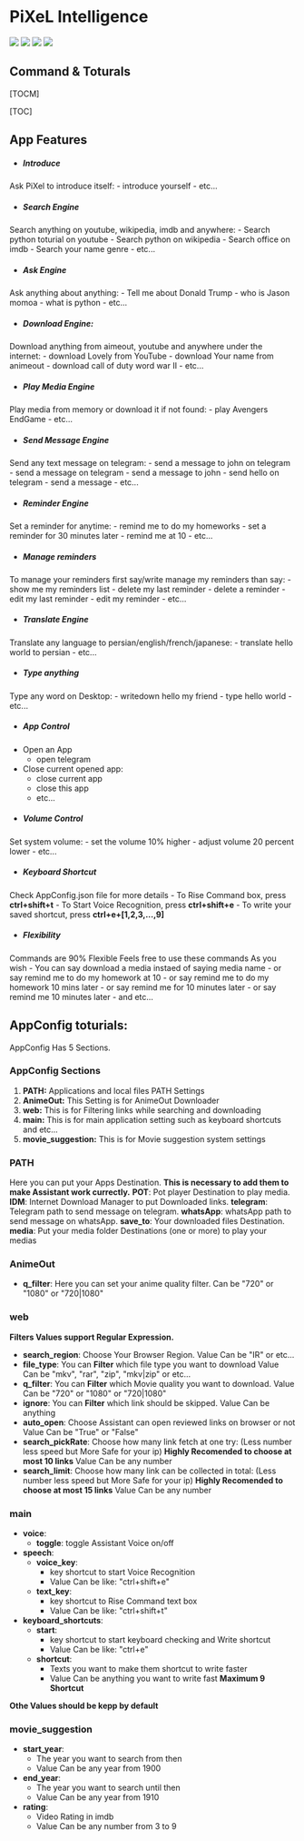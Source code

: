 # PiXeL Intelligence
![](https://img.shields.io/github/tag/PiXel-Intelligence/editor.md.svg) ![](https://img.shields.io/github/release/PiXel-Intelligence/editor.md.svg) ![](https://img.shields.io/github/issues/PiXel-Intelligence/editor.md.svg) ![](https://img.shields.io/bower/v/editor.md.svg)

## Command & Toturals

[TOCM]

[TOC]

## App Features
- ##### Introduce
Ask PiXel to introduce itself:
	- introduce yourself
	- etc...
- ##### Search Engine
Search anything on youtube, wikipedia, imdb and anywhere:
	- Search python toturial on youtube
	- Search python on wikipedia
	- Search office on imdb
	- Search your name genre
	- etc...
- ##### Ask Engine
Ask anything about anything:
	- Tell me about Donald Trump
	- who is Jason momoa
	- what is python
	- etc...
- ##### Download Engine:
Download anything from aimeout, youtube and anywhere under the internet:
	- download Lovely from YouTube
	- download Your name from animeout
	- download call of duty word war II
	- etc...
- ##### Play Media Engine
Play media from memory or download it if not found:
	- play Avengers EndGame
	- etc...
- ##### Send Message Engine
Send any text message on telegram:
	- send a message to john on telegram
	- send a message on telegram
	- send a message to john
	- send hello on telegram
	- send a message
	- etc...
- ##### Reminder Engine
Set a reminder for anytime:
	- remind me to do my homeworks
	- set a reminder for 30 minutes later
	- remind me at 10
	- etc...
- ##### Manage reminders
To manage your reminders first say/write manage my reminders than say:
	- show me my reminders list
	- delete my last reminder
	- delete a reminder
	- edit my last reminder
	- edit my reminder
	- etc...
- ##### Translate Engine
Translate any language to persian/english/french/japanese:
	- translate hello world to persian
	- etc...
- ##### Type anything
Type any word on Desktop:
	- writedown hello my friend
	- type hello world
	- etc...
- ##### App Control
- Open an App
	- open telegram
- Close current opened app:
	- close current app
	- close this app
	- etc...
- ##### Volume Control
Set system volume:
	- set the volume 10% higher
	- adjust volume 20 percent lower
	- etc...
- ##### Keyboard Shortcut
Check AppConfig.json file for more details
	- To Rise Command box, press **ctrl+shift+t**
	- To Start Voice Recognition, press **ctrl+shift+e**
	- To write your saved shortcut, press **ctrl+e+[1,2,3,...,9]**
- ##### Flexibility
Commands are 90% Flexible
Feels free to use these commands As you wish
	- You can say download a media instaed of saying media name
	- or say remind me to do my homework at 10
	- or say remind me to do my homework 10 mins later
	- or say remind me for 10 minutes later
	- or say remind me 10 minutes later
	- and etc...

## AppConfig toturials:
AppConfig Has 5 Sections.

### AppConfig Sections
1. **PATH:** Applications and local files PATH Settings
2. **AnimeOut:** This Setting is for AnimeOut Downloader
3. **web:** This is for Filtering links while searching and downloading
4. **main:** This is for main application setting such as keyboard shortcuts and etc...
5. **movie_suggestion:** This is for Movie suggestion system settings

### PATH
Here you can put your Apps Destination.
**This is necessary to add them to make Assistant work currectly.**
**POT**: Pot player Destination to play media.
**IDM**: Internet Download Manager to put Downloaded links.
**telegram**: Telegram path to send message on telegram.
**whatsApp**: whatsApp path to send message on whatsApp.
**save_to**: Your downloaded files Destination.
**media**: Put your media folder Destinations (one or more) to play your medias

### AnimeOut
- **q_filter**:
Here you can set your anime quality filter.
Can be "720" or "1080" or "720|1080"

### web
**Filters Values support Regular Expression.**
- **search_region**:
Choose Your Browser Region.
Value Can be "IR" or etc...
- **file_type**: 
You can **Filter** which file type you want to download
Value Can be "mkv", "rar", "zip", "mkv|zip" or etc...
- **q_filter**: 
You can **Filter** which Movie quality you want to download.
Value Can be "720" or "1080" or "720|1080"
- **ignore**: 
You can **Filter** which link should be skipped.
Value Can be anything
- **auto_open**: 
Choose Assistant can open reviewed links on browser or not
Value Can be "True" or "False"
- **search_pickRate**: 
Choose how many link fetch at one try:
(Less number less speed but More Safe for your ip)
**Highly Recomended to choose at most 10 links**
Value Can be any number
- **search_limit**: 
Choose how many link can be collected in total:
(Less number less speed but More Safe for your ip)
**Highly Recomended to choose at most 15 links**
Value Can be any number

### main
- **voice**:
	- **toggle**: toggle Assistant Voice on/off
- **speech**:
	- **voice_key**:
		- key shortcut to start Voice Recognition
		- Value Can be like: "ctrl+shift+e"
	- **text_key**: 
		- key shortcut to Rise Command text box
		- Value Can be like: "ctrl+shift+t"
- **keyboard_shortcuts**:
	- **start**:
		- key shortcut to start keyboard checking and Write shortcut
		- Value Can be like: "ctrl+e"
	- **shortcut**:
		- Texts you want to make them shortcut to write faster
		- Value Can be anything you want to write fast
		 **Maximum 9 Shortcut**

**Othe Values should be kepp by default**
### movie_suggestion
- **start_year**:
	- The year you want to search from then
	- Value Can be any year from 1900
- **end_year**:
	- The year you want to search until then
	- Value Can be any year from 1910
- **rating**:
	- Video Rating in imdb
	- Value Can be any number from 3 to 9